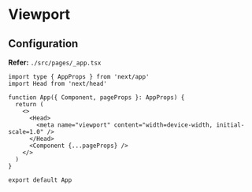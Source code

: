 # Viewport

## Configuration

**Refer:** `./src/pages/_app.tsx`

```tsx
import type { AppProps } from 'next/app'
import Head from 'next/head'

function App({ Component, pageProps }: AppProps) {
  return (
    <>
      <Head>
        <meta name="viewport" content="width=device-width, initial-scale=1.0" />
      </Head>
      <Component {...pageProps} />
    </>
  )
}

export default App
```
